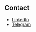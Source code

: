 ## Contact
- [LinkedIn](https://www.linkedin.com/in/kacper-b%C4%85k-9192b81b3/)
- [Telegram](https://t.me/sxjk1)
